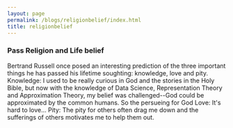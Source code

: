 ```yaml
---
layout: page
permalink: /blogs/religionbelief/index.html
title: religionbelief
---
```


### Pass Religion and Life belief 
Bertrand  Russell once posed an interesting prediction of the three important things he has passed his lifetime soughting: knowledge, love and pity.
Knowledge: I used to be really curious in God and the stories in the Holy Bible, but now with the knowledge of Data Science, Representation Theory and Approximation Theory, my belief was challenged--God could be approximated by the common humans. So the persueing for God 
Love: It's hard to love...
Pity: The pity for others often drag me down and the sufferings of others motivates me to help them out.
